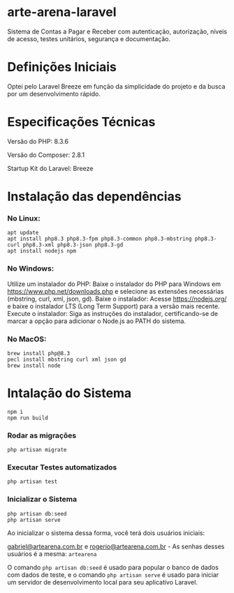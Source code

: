 # arte-arena-laravel
Sistema de Contas a Pagar e Receber com autenticação, autorização, níveis de acesso, testes unitários, segurança e documentação.

# Definições Iniciais
Optei pelo Laravel Breeze em função da simplicidade do projeto e da busca por um desenvolvimento rápido.

# Especificações Técnicas
Versão do PHP: 8.3.6

Versão do Composer: 2.8.1

Startup Kit do Laravel: Breeze

# Instalação das dependências
### No Linux:
```
apt update
apt install php8.3 php8.3-fpm php8.3-common php8.3-mbstring php8.3-curl php8.3-xml php8.3-json php8.3-gd
apt install nodejs npm
``` 
### No Windows:
Utilize um instalador do PHP: Baixe o instalador do PHP para Windows em https://www.php.net/downloads.php e selecione as extensões necessárias (mbstring, curl, xml, json, gd).
Baixe o instalador: Acesse https://nodejs.org/ e baixe o instalador LTS (Long Term Support) para a versão mais recente.
Execute o instalador: Siga as instruções do instalador, certificando-se de marcar a opção para adicionar o Node.js ao PATH do sistema.

### No MacOS:
```
brew install php@8.3
pecl install mbstring curl xml json gd
brew install node
```

# Intalação do Sistema
```
npm i
npm run build
```

### Rodar as migrações
`php artisan migrate`

### Executar Testes automatizados
`php artisan test`

### Inicializar o Sistema

```
php artisan db:seed
php artisan serve
```

Ao inicializar o sistema dessa forma, você terá dois usuários iniciais: 

gabriel@artearena.com.br e rogerio@artearena.com.br - As senhas desses usuários é a mesma: `artearena`

O comando `php artisan db:seed` é usado para popular o banco de dados com dados de teste, e o comando `php artisan serve` é usado para iniciar um servidor de desenvolvimento local para seu aplicativo Laravel.

